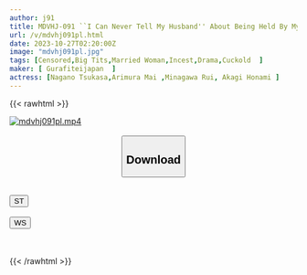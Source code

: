 ```yaml
---
author: j91
title: MDVHJ-091 ``I Can Never Tell My Husband'' About Being Held By My Father-in-law...
url: /v/mdvhj091pl.html
date: 2023-10-27T02:20:00Z
image: "mdvhj091pl.jpg"
tags: [Censored,Big Tits,Married Woman,Incest,Drama,Cuckold	 ]
maker: [ Gurafiteijapan  ]
actress: [Nagano Tsukasa,Arimura Mai ,Minagawa Rui, Akagi Honami ]
---
```



{{< rawhtml >}}

<div class="video" data-videoid="DZkbQKy29eIkaaR">
    <a href="javascript:;">
        <img src="https://my.j91.asia/v/mdvhj091pl.jpg" width="WIDTH" height="HEIGHT" alt="mdvhj091pl.mp4" loading="lazy">
    </a>
</div>

<script type="text/javascript" src="https://j91.asia/asset/on-demand-st.js"></script>

<br>
  <link rel="stylesheet" href="https://j91.asia/asset/bs5.css">
  
  <center>
  <button class="btn btn-primary" type="button" data-bs-toggle="collapse" data-bs-target=".multi-collapse" aria-expanded="false" aria-controls="multiCollapseExample1 multiCollapseExample2"><h2>Download</h2></button></center>
</p>
<div class="row">
  <div class="col">
    <div class="collapse multi-collapse" id="multiCollapseExample1">
      <div class="card card-body">
	      	      <br>
<div class="buttons">  
<a href="https://streamtape.to/v/DZkbQKy29eIkaaR"><button class="btn-hover color-3"><i class="fa fa-download"></i> ST</button></a></div>
    </div>
  </div>
</div>
  <div class="col">
    <div class="collapse multi-collapse" id="multiCollapseExample2">
      <div class="card card-body">
	      <br>
<div class="buttons">
    <a href="https://wolfstream.tv/d3wwxnqnx4yi"><button class="btn-hover color-9"><i class="fa fa-download"></i> WS</button></a></div>
<br><br>
      </div>
    </div>
  </div>
</div>

{{< /rawhtml >}}